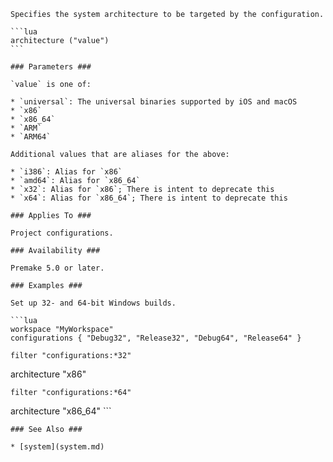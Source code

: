 	Specifies the system architecture to be targeted by the configuration.
	
	```lua
	architecture ("value")
	```
	
	### Parameters ###
	
	`value` is one of:
	
	* `universal`: The universal binaries supported by iOS and macOS
	* `x86`
	* `x86_64`
	* `ARM`
	* `ARM64`
	
	Additional values that are aliases for the above:
	
	* `i386`: Alias for `x86`
	* `amd64`: Alias for `x86_64`
	* `x32`: Alias for `x86`; There is intent to deprecate this
	* `x64`: Alias for `x86_64`; There is intent to deprecate this
	
	### Applies To ###
	
	Project configurations.
	
	### Availability ###
	
	Premake 5.0 or later.
	
	### Examples ###
	
	Set up 32- and 64-bit Windows builds.
	
	```lua
	workspace "MyWorkspace"
    configurations { "Debug32", "Release32", "Debug64", "Release64" }
	
    filter "configurations:*32"
architecture "x86"
	
    filter "configurations:*64"
architecture "x86_64"
	```
	
	### See Also ###
	
	* [system](system.md)
	